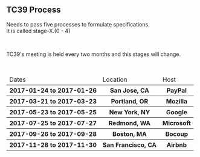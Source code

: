 ## TC39 Process

Needs to pass five processes to formulate specifications.  
It is called stage-X.(0 - 4)

<br>

TC39's meeting is held every two months and this stages will change.

<br>

<table class="common-table">
  <thead>
    <tr>
      <td>Dates</td>
      <td>Location</td>
      <td>Host</td>
    </tr>
  </thead>
  <tbody>
    <tr>
      <th>2017-01-24 to 2017-01-26</th>
      <th>San Jose, CA</th>
      <th>PayPal</th>
    </tr>
    <tr>
      <th>2017-03-21 to 2017-03-23</th>
      <th>Portland, OR</th>
      <th>Mozilla</th>
    </tr>
    <tr>
      <th>2017-05-23 to 2017-05-25</th>
      <th>New York, NY</th>
      <th>Google</th>
    </tr>
    <tr>
      <th>2017-07-25 to 2017-07-27</th>
      <th>Redmond, WA</th>
      <th>Microsoft</th>
    </tr>
    <tr>
      <th>2017-09-26 to 2017-09-28</th>
      <th>Boston, MA</th>
      <th>Bocoup</th>
    </tr>
    <tr>
      <th>2017-11-28 to 2017-11-30</th>
      <th>San Francisco, CA</th>
      <th>Airbnb</th>
    </tr>
  </tbody>
</table>
